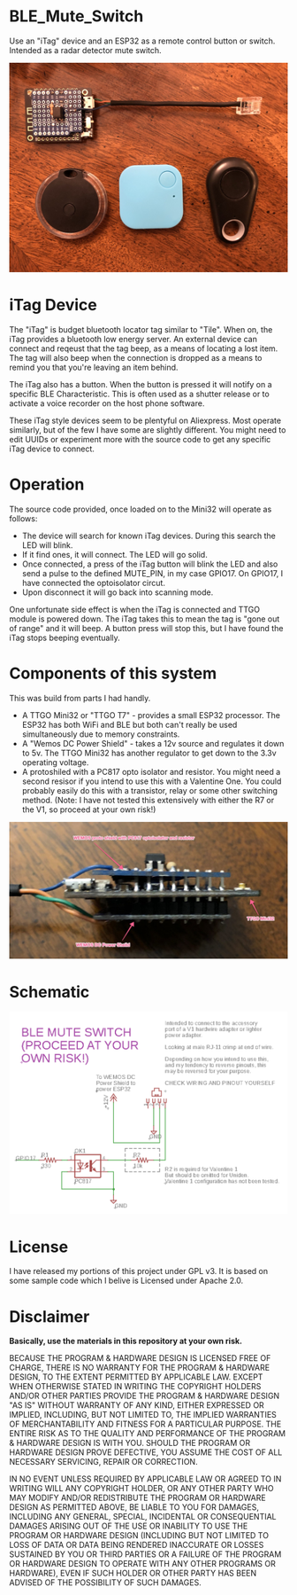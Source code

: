 # BLE_Mute_Switch
Use an "iTag" device and an ESP32 as a remote control button or switch.  Intended as a radar detector mute switch.

![Project with iTag Devices](docs/project.jpg)

# iTag Device

The "iTag" is budget bluetooth locator tag similar to "Tile".  When on, the iTag provides a bluetooth low energy
server.  An external device can connect and reqeust that the tag beep, as a means of locating a lost item.  The
tag will also beep when the connection is dropped as a means to remind you that you're leaving an item behind.

The iTag also has a button.  When the button is pressed it will notify on a specific BLE Characteristic.  This is
often used as a shutter release or to activate a voice recorder on the host phone software.

These iTag style devices seem to be plentyful on Aliexpress.  Most operate similarly, but of the few I have some
are slightly different.  You might need to edit UUIDs or experiment more with the source code to get any 
specific iTag device to connect.

# Operation

The source code provided, once loaded on to the Mini32 will operate as follows:
- The device will search for known iTag devices.  During this search the LED will blink.
- If it find ones, it will connect.  The LED will go solid. 
- Once connected, a press of the iTag button will blink the LED and also send a pulse to the defined 
MUTE_PIN, in my case GPIO17. On GPIO17, I have connected the optoisolator circut.
- Upon disconnect it will go back into scanning mode.

One unfortunate side effect is when the iTag is connected and TTGO module is powered down.  The iTag takes this
to mean the tag is "gone out of range" and it will beep.  A button press will stop this, but I have found the
iTag stops beeping eventually.

# Components of this system

This was build from parts I had handly.

- A TTGO Mini32 or "TTGO T7" - provides a small ESP32 processor.  The ESP32 has both WiFi and BLE but both
can't really be used simultaneously due to memory constraints.
- A "Wemos DC Power Shield" - takes a 12v source and regulates it down to 5v.  The TTGO Mini32 has another
regulator to get down to the 3.3v operating voltage.
- A protoshiled with a PC817 opto isolator and resistor.  You might need a second resisor if you intend
to use this with a Valentine One.  You could probably easily do this with a transistor, relay or some other
switching method.  (Note: I have not tested this extensively with either the R7 or the V1, so proceed at
your own risk!)

![Assembly](docs/assembly.jpg)

# Schematic

![Schematic](docs/schematic.png)

# License
I have released my portions of this project under GPL v3.  It is based on some sample code which I belive is
Licensed under Apache 2.0.

# Disclaimer

**Basically, use the materials in this repository at your own risk.**

BECAUSE THE PROGRAM & HARDWARE DESIGN IS LICENSED FREE OF CHARGE, THERE IS NO WARRANTY FOR THE PROGRAM & HARDWARE 
DESIGN, TO THE EXTENT PERMITTED BY APPLICABLE LAW. EXCEPT WHEN OTHERWISE STATED IN WRITING THE COPYRIGHT HOLDERS 
AND/OR OTHER PARTIES PROVIDE THE PROGRAM & HARDWARE DESIGN "AS IS" WITHOUT WARRANTY OF ANY KIND, EITHER EXPRESSED
OR IMPLIED, INCLUDING, BUT NOT LIMITED TO, THE IMPLIED WARRANTIES OF MERCHANTABILITY AND FITNESS FOR A 
PARTICULAR PURPOSE. THE ENTIRE RISK AS TO THE QUALITY AND PERFORMANCE OF THE PROGRAM & HARDWARE DESIGN IS WITH 
YOU. SHOULD THE PROGRAM OR HARDWARE DESIGN PROVE DEFECTIVE, YOU ASSUME THE COST OF ALL NECESSARY SERVICING, 
REPAIR OR CORRECTION.

IN NO EVENT UNLESS REQUIRED BY APPLICABLE LAW OR AGREED TO IN WRITING WILL ANY COPYRIGHT HOLDER, OR ANY OTHER 
PARTY WHO MAY MODIFY AND/OR REDISTRIBUTE THE PROGRAM OR HARDWARE DESIGN AS PERMITTED ABOVE, BE LIABLE TO YOU 
FOR DAMAGES, INCLUDING ANY GENERAL, SPECIAL, INCIDENTAL OR CONSEQUENTIAL DAMAGES ARISING OUT OF THE USE OR 
INABILITY TO USE THE PROGRAM OR HARDWARE DESIGN (INCLUDING BUT NOT LIMITED TO LOSS OF DATA OR DATA BEING RENDERED
INACCURATE OR LOSSES SUSTAINED BY YOU OR THIRD PARTIES OR A FAILURE OF THE PROGRAM OR HARDWARE DESIGN TO OPERATE
WITH ANY OTHER PROGRAMS OR HARDWARE), EVEN IF SUCH HOLDER OR OTHER PARTY HAS BEEN ADVISED OF THE POSSIBILITY OF
SUCH DAMAGES.

